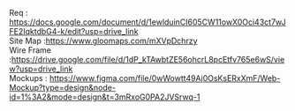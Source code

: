 Req : https://docs.google.com/document/d/1ewlduinCI605CW11owX0Oci43ct7wJFE2IqktdbG4-k/edit?usp=drive_link<br>
Site Map :https://www.gloomaps.com/mXVpDchrzy<br>
Wire Frame :https://drive.google.com/file/d/1dP_kTAwbtZE56ohcrL8pcEtfv765e6wS/view?usp=drive_link<br>
Mockups : https://www.figma.com/file/0wWowtt49Aj0OsKsERxXmF/Web-Mockup?type=design&node-id=1%3A2&mode=design&t=3mRxoG0PA2JVSrwq-1<br>
